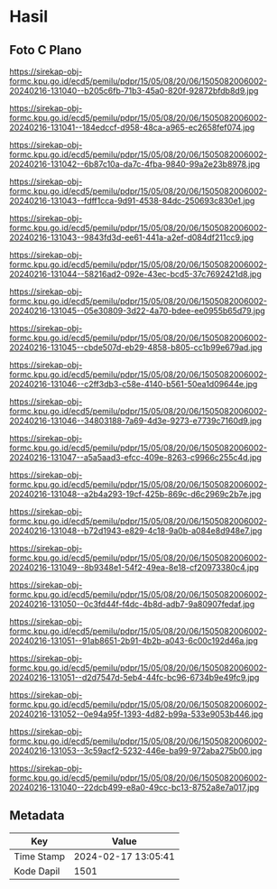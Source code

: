 # Hasil

## Foto C Plano

https://sirekap-obj-formc.kpu.go.id/ecd5/pemilu/pdpr/15/05/08/20/06/1505082006002-20240216-131040--b205c6fb-71b3-45a0-820f-92872bfdb8d9.jpg

https://sirekap-obj-formc.kpu.go.id/ecd5/pemilu/pdpr/15/05/08/20/06/1505082006002-20240216-131041--184edccf-d958-48ca-a965-ec2658fef074.jpg

https://sirekap-obj-formc.kpu.go.id/ecd5/pemilu/pdpr/15/05/08/20/06/1505082006002-20240216-131042--6b87c10a-da7c-4fba-9840-99a2e23b8978.jpg

https://sirekap-obj-formc.kpu.go.id/ecd5/pemilu/pdpr/15/05/08/20/06/1505082006002-20240216-131043--fdff1cca-9d91-4538-84dc-250693c830e1.jpg

https://sirekap-obj-formc.kpu.go.id/ecd5/pemilu/pdpr/15/05/08/20/06/1505082006002-20240216-131043--9843fd3d-ee61-441a-a2ef-d084df211cc9.jpg

https://sirekap-obj-formc.kpu.go.id/ecd5/pemilu/pdpr/15/05/08/20/06/1505082006002-20240216-131044--58216ad2-092e-43ec-bcd5-37c7692421d8.jpg

https://sirekap-obj-formc.kpu.go.id/ecd5/pemilu/pdpr/15/05/08/20/06/1505082006002-20240216-131045--05e30809-3d22-4a70-bdee-ee0955b65d79.jpg

https://sirekap-obj-formc.kpu.go.id/ecd5/pemilu/pdpr/15/05/08/20/06/1505082006002-20240216-131045--cbde507d-eb29-4858-b805-cc1b99e679ad.jpg

https://sirekap-obj-formc.kpu.go.id/ecd5/pemilu/pdpr/15/05/08/20/06/1505082006002-20240216-131046--c2ff3db3-c58e-4140-b561-50ea1d09644e.jpg

https://sirekap-obj-formc.kpu.go.id/ecd5/pemilu/pdpr/15/05/08/20/06/1505082006002-20240216-131046--34803188-7a69-4d3e-9273-e7739c7160d9.jpg

https://sirekap-obj-formc.kpu.go.id/ecd5/pemilu/pdpr/15/05/08/20/06/1505082006002-20240216-131047--a5a5aad3-efcc-409e-8263-c9966c255c4d.jpg

https://sirekap-obj-formc.kpu.go.id/ecd5/pemilu/pdpr/15/05/08/20/06/1505082006002-20240216-131048--a2b4a293-19cf-425b-869c-d6c2969c2b7e.jpg

https://sirekap-obj-formc.kpu.go.id/ecd5/pemilu/pdpr/15/05/08/20/06/1505082006002-20240216-131048--b72d1943-e829-4c18-9a0b-a084e8d948e7.jpg

https://sirekap-obj-formc.kpu.go.id/ecd5/pemilu/pdpr/15/05/08/20/06/1505082006002-20240216-131049--8b9348e1-54f2-49ea-8e18-cf20973380c4.jpg

https://sirekap-obj-formc.kpu.go.id/ecd5/pemilu/pdpr/15/05/08/20/06/1505082006002-20240216-131050--0c3fd44f-f4dc-4b8d-adb7-9a80907fedaf.jpg

https://sirekap-obj-formc.kpu.go.id/ecd5/pemilu/pdpr/15/05/08/20/06/1505082006002-20240216-131051--91ab8651-2b91-4b2b-a043-6c00c192d46a.jpg

https://sirekap-obj-formc.kpu.go.id/ecd5/pemilu/pdpr/15/05/08/20/06/1505082006002-20240216-131051--d2d7547d-5eb4-44fc-bc96-6734b9e49fc9.jpg

https://sirekap-obj-formc.kpu.go.id/ecd5/pemilu/pdpr/15/05/08/20/06/1505082006002-20240216-131052--0e94a95f-1393-4d82-b99a-533e9053b446.jpg

https://sirekap-obj-formc.kpu.go.id/ecd5/pemilu/pdpr/15/05/08/20/06/1505082006002-20240216-131053--3c59acf2-5232-446e-ba99-972aba275b00.jpg

https://sirekap-obj-formc.kpu.go.id/ecd5/pemilu/pdpr/15/05/08/20/06/1505082006002-20240216-131040--22dcb499-e8a0-49cc-bc13-8752a8e7a017.jpg


## Metadata

| Key        | Value               |
| ---------- | ------------------- |
| Time Stamp | 2024-02-17 13:05:41 |
| Kode Dapil | 1501                |



